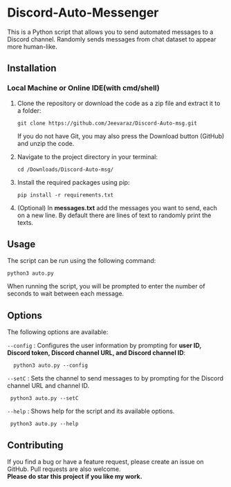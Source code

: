 # Discord-Auto-Messenger     
This is a Python script that allows you to send automated messages to a Discord channel. Randomly sends messages from chat dataset to appear more human-like.      

## Installation    

  ### Local Machine or Online IDE(with cmd/shell)  

 1. Clone the repository or download the code as a zip file and extract it to a folder:  
 
     ```
     git clone https://github.com/Jeevaraz/Discord-Auto-msg.git
     ```
     
     If you do not have Git, you may also press the Download button (GitHub) and unzip the code.  


 2. Navigate to the project directory in your terminal:  
 
     ```
     cd /Downloads/Discord-Auto-msg/
     ```
 
 3. Install the required packages using pip:  
 
    ```
    pip install -r requirements.txt
    ```
 
 4. (Optional) In **messages.txt** add the messages you want to send, each on a new line. By default there are lines of text to randomly print the texts.    
 
## Usage
 
   The script can be run using the following command:  

    python3 auto.py
    
 When running the script, you will be prompted to enter the number of seconds to wait between each message.  
 
 
## Options
   The following options are available:

`--config` : Configures the user information by prompting for **user ID, Discord token, Discord channel URL, and Discord channel ID**:    

```
  python3 auto.py --config
```

 `--setC` : Sets the channel to send messages to by prompting for the Discord channel URL and channel ID.    
 
 ```
  python3 auto.py --setC
 ```
 
 `--help` : Shows help for the script and its available options.
 
 ```
  python3 auto.py --help
```
 
## Contributing
  If you find a bug or have a feature request, please create an issue on GitHub. Pull requests are also welcome.  
  **Please do star this project if you like my work.**



